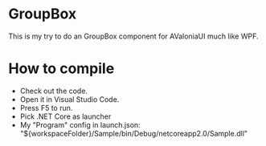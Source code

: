 # GroupBox
This is my try to do an GroupBox component for AValoniaUI much like WPF.

# How to compile
* Check out the code.
* Open it in Visual Studio Code.
* Press F5 to run.
* Pick .NET Core as launcher
* My "Program" config in launch.json: "${workspaceFolder}/Sample/bin/Debug/netcoreapp2.0/Sample.dll"
